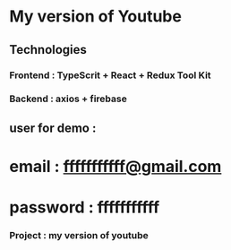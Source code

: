 # My version of Youtube


## Technologies
### Frontend : TypeScrit + React + Redux Tool Kit
### Backend : axios + firebase

## user for demo :
# email : fffffffffff@gmail.com
# password : fffffffffff
### Project : my version of youtube

